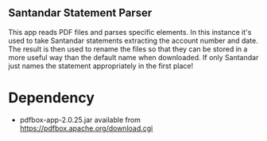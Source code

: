 ## Santandar Statement Parser

This app reads PDF files and parses specific elements. In this instance it's used to take Santandar statements extracting the account number and date.
The result is then used to rename the files so that they can be stored in a more useful way than the default name when downloaded. If only Santandar
just names the statement appropriately in the first place!

# Dependency

- pdfbox-app-2.0.25.jar available from https://pdfbox.apache.org/download.cgi
